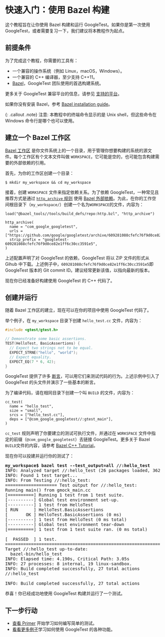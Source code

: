 # 快速入门：使用 Bazel 构建

这个教程旨在让你使用 Bazel 构建和运行 GoogleTest。如果你是第一次使用 GoogleTest，或者需要复习一下，我们建议将本教程作为起点。

## 前提条件

为了完成这个教程，你需要的工具有：

+ 一个兼容的操作系统（例如 Linux，macOS，Windows）。
+ 一个兼容的 C++ 编译器，至少支持 C++11。
+ [Bazel](https://bazel.build/)，GoogleTest 团队使用的首选构建系统。

更多关于 GoogleTest 兼容平台的信息，请参见 [支持的平台](platforms-zh.md)。

如果你没有安装 Bazel，参考 [Bazel installation guide](https://docs.bazel.build/versions/master/install.html)。

{: .callout .note}
注意: 本教程中的终端命令显示的是 Unix shell，但这些命令在 Windows 命令行是哪个也可以使用。

## 建立一个 Bazel 工作区

[Bazel 工作区](https://docs.bazel.build/versions/master/build-ref.html#workspace) 是你文件系统上的一个目录，用于管理你想要构建的系统的源文件。每个工作区有个文本文件叫做 `WORKSPACE`，它可能是空的，也可能包含构建需要的外部依赖的引用。

首先，为你的工作区创建一个目录：

```
$ mkdir my_workspace && cd my_workspace
```

接着，创建  `WORKSPACE`  文件来指定依赖关系。为了依赖 GoogleTest，一种常见且推荐方式是通过  [`http_archive` 规则](https://docs.bazel.build/versions/master/repo/http.html#http_archive)  使用  [Bazel 外部依赖](https://docs.bazel.build/versions/master/external.html)。为此，在你的工作空间根目录下（`my_workspace/`）创建一个名为`WORKSPACE`的文件，内容为：

```
load("@bazel_tools//tools/build_defs/repo:http.bzl", "http_archive")

http_archive(
  name = "com_google_googletest",
  urls = ["https://github.com/google/googletest/archive/609281088cfefc76f9d0ce82e1ff6c30cc3591e5.zip"],
  strip_prefix = "googletest-609281088cfefc76f9d0ce82e1ff6c30cc3591e5",
)
```

上述配置声明了对 GoogleTest 的依赖，GoogleTest 将以 ZIP 文件的形式从 Gihub 中下载。上述例子中，`609281088cfefc76f9d0ce82e1ff6c30cc3591e5`即 GoogleTest 版本的 Git commit ID。建议经常更新该值，以指向最新的版本。

现在你已经准备好构建使用 GoogleTest 的 C++ 代码了。

## 创建并运行

随着 Bazel 工作区的建立，现在可以在你的项目中使用 GoogleTest 代码了。

举个例子，在 `my_workspace` 目录下创建 `hello_test.cc` 文件，内容为：

```cpp
#include <gtest/gtest.h>

// Demonstrate some basic assertions.
TEST(HelloTest, BasicAssertions) {
  // Expect two strings not to be equal.
  EXPECT_STRNE("hello", "world");
  // Expect equality.
  EXPECT_EQ(7 * 6, 42);
}
```

GoogleTest 提供了许多 [断言](primer.md#assertions)，可以用它们来测试代码的行为。上述示例中引入了 GoogleTest 的头文件并演示了一些基本的断言。

为了编译代码，请在相同目录下创建一个叫 `BUILD` 的文件，内容为：

```
cc_test(
  name = "hello_test",
  size = "small",
  srcs = ["hello_test.cc"],
  deps = ["@com_google_googletest//:gtest_main"],
)
```

`cc_test` 规则声明了你要建立的测试可执行文件，并通过在 `WORKSPACE` 文件中指定的前缀（`@com_google_googletest`）去链接 GoogleTest。更多关于 Bazel `BUILD`文件的内容，请参考 [Bazel C++ Tutorial](https://docs.bazel.build/versions/master/tutorial/cpp.html)。

现在你可以投建并运行你的测试了：

<pre>
<strong>my_workspace$ bazel test --test_output=all //:hello_test</strong>
INFO: Analyzed target //:hello_test (26 packages loaded, 362 targets configured).
INFO: Found 1 test target...
INFO: From Testing //:hello_test:
==================== Test output for //:hello_test:
Running main() from gmock_main.cc
[==========] Running 1 test from 1 test suite.
[----------] Global test environment set-up.
[----------] 1 test from HelloTest
[ RUN      ] HelloTest.BasicAssertions
[       OK ] HelloTest.BasicAssertions (0 ms)
[----------] 1 test from HelloTest (0 ms total)
[----------] Global test environment tear-down
[==========] 1 test from 1 test suite ran. (0 ms total)

[  PASSED  ] 1 test.
================================================================================
Target //:hello_test up-to-date:
  bazel-bin/hello_test
INFO: Elapsed time: 4.190s, Critical Path: 3.05s
INFO: 27 processes: 8 internal, 19 linux-sandbox.
INFO: Build completed successfully, 27 total actions
//:hello_test                                                     PASSED in 0.1s

INFO: Build completed successfully, 27 total actions
</pre>
恭喜！你已经成功地使用 GoogleTest 构建并运行了一个测试。

## 下一步行动

*   [查看 Primer](primer.md) 开始学习如何编写简单的测试。
*   [看看更多例子](samples.md)学习如何使用 GoogleTest 的各种功能。
